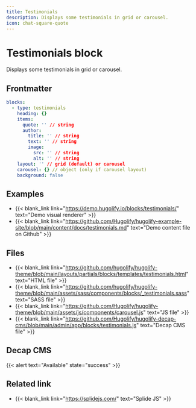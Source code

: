 ```yaml
---
title: Testimonials
description: Displays some testimonials in grid or carousel.
icon: chat-square-quote
---
```


# Testimonials block

Displays some testimonials in grid or carousel.

## Frontmatter

```yml
blocks:
  - type: testimonials
    heading: {}
    items:
      quote: '' // string
      author:
        title: '' // string
        text: '' // string
        image:
          src: '' // string
          alt: '' // string
    layout: '' // grid (default) or carousel
    carousel: {} // object (only if carousel layout)
    background: false
```

## Examples

- {{< blank_link link="https://demo.hugolify.io/blocks/testimonials/" text="Demo visual renderer" >}}
- {{< blank_link link="https://github.com/Hugolify/hugolify-example-site/blob/main/content/docs/testimonials.md" text="Demo content file on Github" >}}

## Files

- {{< blank_link link="https://github.com/hugolify/hugolify-theme/blob/main/layouts/partials/blocks/templates/testimonials.html" text="HTML file" >}}
- {{< blank_link link="https://github.com/hugolify/hugolify-theme/blob/main/assets/sass/components/blocks/_testimonials.sass" text="SASS file" >}}
- {{< blank_link link="https://github.com/Hugolify/hugolify-theme/blob/main/assets/js/components/carousel.js" text="JS file" >}}
- {{< blank_link link="https://github.com/Hugolify/hugolify-decap-cms/blob/main/admin/app/blocks/testimonials.js" text="Decap CMS file" >}}

## Decap CMS

{{< alert text="Available" state="success" >}}

## Related link

- {{< blank_link link="https://splidejs.com/" text="Splide JS" >}}

